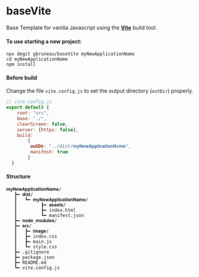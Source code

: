 # baseVite
Base Template for vanilla Javascript using the [**Vite**](https://vitejs.dev/) build tool.
#### To use starting a new project:
```Shell
npx degit gbruneau/baseVite myNewApplicationName
cd myNewApplicationName
npm install
``` 
#### Before build
Change the file `vite.config.js` to set the output directory (`outDir`) properly. 
```JavaScript
// vite.config.js
export default {
    root: "src",
    base: "./",
    clearScreen: false,
    server: {https: false},
    build:
        {
         𝐨𝐮𝐭𝐃𝐢𝐫: "../dist/𝐦𝐲𝐍𝐞𝐰𝐀𝐩𝐩𝐥𝐢𝐜𝐚𝐭𝐢𝐨𝐧𝐍a𝐦𝐞",
         manifest: true 
        }    
  }
```
#### Structure
```
𝐦𝐲𝐍𝐞𝐰𝐀𝐩𝐩𝐥𝐢𝐜𝐚𝐭𝐢𝐨𝐧𝐍𝐚𝐦𝐞/
   ┣━ 𝐝𝐢𝐬𝐭/
   ┃   ┗━ 𝐦𝐲𝐍𝐞𝐰𝐀𝐩𝐩𝐥𝐢𝐜𝐚𝐭𝐢𝐨𝐧𝐍𝐚𝐦𝐞/
   ┃         ┣━ 𝐚𝐬𝐬𝐞𝐭𝐬/
   ┃         ┣━ index.html
   ┃         ┗━ manifest.json
   ┣━ 𝐧𝐨𝐝𝐞_𝐦𝐨𝐝𝐮𝐥𝐞𝐬/
   ┣━ 𝐬𝐫𝐜/
   ┃   ┣━ 𝐢𝐦𝐚𝐠𝐞/
   ┃   ┣━ index.css
   ┃   ┣━ main.js
   ┃   ┗━ style.css
   ┣━ .gitignore
   ┣━ package.json
   ┣━ README.md
   ┗━ vite.config.js
   ```
